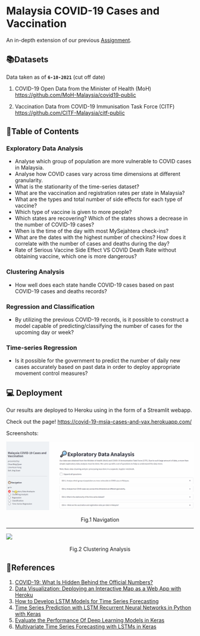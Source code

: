 # Malaysia COVID-19 Cases and Vaccination

An in-depth extension of our previous [Assignment](https://github.com/BingQuanChua/COVID-19-Msia-Mining).



## 📚Datasets	

Data taken as of **`6-10-2021`** (cut off date)

1. COVID-19 Open Data from the Minister of Health (MoH)
   https://github.com/MoH-Malaysia/covid19-public

2. Vaccination Data from COVID-19 Immunisation Task Force (CITF)
   https://github.com/CITF-Malaysia/citf-public



## 📖Table of Contents

### **Exploratory Data Analysis**

* Analyse which group of population are more vulnerable to COVID cases in Malaysia.
* Analyse how COVID cases vary across time dimensions at different granularity.
* What is the stationarity of the time-series dataset?
* What are the vaccination and registration rates per state in Malaysia?
* What are the types and total number of side effects for each type of vaccine?
* Which type of vaccine is given to more people?
* Which states are recovering? Which of the states shows a decrease in the number of COVID-19 cases?
* When is the time of the day with most MySejahtera check-ins?
* What are the dates with the highest number of checkins? How does it correlate with the number of cases and deaths during the day?
* Rate of Serious Vaccine Side Effect VS COVID Death Rate without obtaining vaccine, which one is more dangerous?

### **Clustering Analysis**  

* How well does each state handle COVID-19 cases based on past COVID-19 cases and deaths records?

### **Regression and Classification** 

* By utilizing the previous COVID-19 records, is it possible to construct a model capable of predicting/classifying the number of cases for the upcoming day or week?

### **Time-series Regression**

* Is it possible for the government to predict the number of daily new cases accurately based on past data in order to deploy appropriate movement control measures?



## 💻 Deployment

Our results are deployed to Heroku using in the form of a Streamlit webapp.

Check out the page! https://covid-19-msia-cases-and-vax.herokuapp.com/



Screenshots:

<img src="images/page_navigation.gif">

<p style="text-align: center;"> Fig.1 Navigation </p>

---

<img src="images/page_showcase.gif">

<p style="text-align: center;"> Fig.2 Clustering Analysis </p>



## 📑References

1. [COVID-19: What Is Hidden Behind the Official Numbers?](https://towardsdatascience.com/which-countries-are-affected-the-most-by-covid-19-4d4570852e31)
2. [Data Visualization: Deploying an Interactive Map as a Web App with Heroku](https://medium.com/analytics-vidhya/data-visualization-deploying-an-interactive-map-as-a-web-app-with-heroku-51a323029e4)
3. [How to Develop LSTM Models for Time Series Forecasting](https://machinelearningmastery.com/how-to-develop-lstm-models-for-time-series-forecasting/)
4. [Time Series Prediction with LSTM Recurrent Neural Networks in Python with Keras](https://machinelearningmastery.com/time-series-prediction-lstm-recurrent-neural-networks-python-keras/)
5. [Evaluate the Performance Of Deep Learning Models in Keras](https://machinelearningmastery.com/evaluate-performance-deep-learning-models-keras/)
6. [Multivariate Time Series Forecasting with LSTMs in Keras](https://machinelearningmastery.com/multivariate-time-series-forecasting-lstms-keras/)
